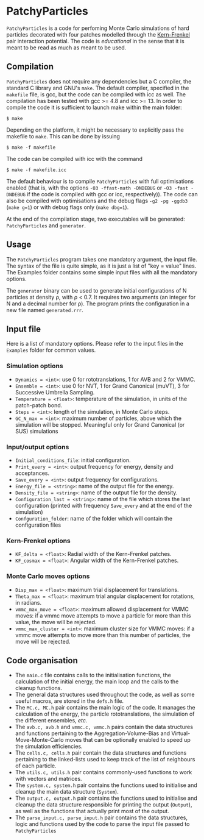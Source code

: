 # PatchyParticles

`PatchyParticles` is a code for perfoming Monte Carlo simulations of hard particles 
decorated with four patches modelled through the 
[Kern-Frenkel](http://www.sklogwiki.org/SklogWiki/index.php/Kern_and_Frenkel_patchy_model) 
pair interaction potential. The code is _educational_ in the sense that it is meant to 
be read as much as meant to be used.  

## Compilation

`PatchyParticles` does not require any dependencies but a C compiler, the standard C 
library and GNU's `make`. The default compiler, specified in the `makefile` file, is 
gcc, but the code can be compiled with icc as well. The compilation has been tested 
with gcc >= 4.8 and icc >= 13.
In order to compile the code it is sufficient to launch make within the main folder: 

	$ make 

Depending on the platform, it might be necessary to explicitly pass the makefile to
`make`. This can be done by issuing

	$ make -f makefile

The code can be compiled with icc with the command 

	$ make -f makefile.icc
	
The default behaviour is to compile `PatchyParticles` with full optimisations enabled
(that is, with the options `-O3 -ffast-math -DNDEBUG` or `-O3 -fast -DNDEBUG` if the 
code is compiled with gcc or icc, respectively)). The code can also be compiled with 
optimisations and the debug flags `-g2 -pg -ggdb3` (`make g=1`) or with debug flags only 
(`make dbg=1`).

At the end of the compilation stage, two executables will be generated: `PatchyParticles`
and `generator`.

## Usage

The `PatchyParticles` program takes one mandatory argument, the input file. The syntax 
of the file is quite simple, as it is just a list of "key = value" lines. The Examples 
folder contains some simple input files with all the mandatory options.

The `generator` binary can be used to generate initial configurations of N particles 
at density ρ, with ρ < 0.7. It requires two arguments (an integer for N and a decimal
number for ρ). The program prints the configuration in a new file named `generated.rrr`.

## Input file

Here is a list of mandatory options. Please refer to the input files in the `Examples` 
folder for common values. 

### Simulation options

* `Dynamics = <int>`: use 0 for rototranslations, 1 for AVB and 2 for VMMC.
* `Ensemble = <int>`: use 0 for NVT, 1 for Grand Canonical (muVT), 3 for Successive 
Umbrella Sampling.
* `Temperature = <float>`: temperature of the simulation, in units of the patch-patch 
bond.
* `Steps = <int>`: length of the simulation, in Monte Carlo steps.
* `GC_N_max = <int>`: maximum number of particles, above which the simulation will be 
stopped. Meaningful only for Grand Canonical (or SUS) simulations

### Input/output options

* `Initial_conditions_file`: initial configuration.
* `Print_every = <int>`: output frequency for energy, density and acceptances.
* `Save_every = <int>`: output frequency for configurations.
* `Energy_file = <string>`: name of the output file for the energy. 
* `Density_file = <string>`: name of the output file for the density.
* `Configuration_last = <string>`: name of the file which stores the last configuration 
(printed with frequency `Save_every` and at the end of the simulation)
* `Confguration_folder`: name of the folder which will contain the configuration files

### Kern-Frenkel options

* `KF_delta = <float>`: Radial width of the Kern-Frenkel patches.
* `KF_cosmax = <float>`: Angular width of the Kern-Frenkel patches.

### Monte Carlo moves options

* `Disp_max = <float>`: maximum trial displacement for translations.
* `Theta_max = <float>`: maximum trial angular displacement for rotations, in radians.
* `vmmc_max_move = <float>`: maximum allowed displacement for VMMC moves: if a vmmc move 
attempts to move a particle for more than this value, the move will be rejected.
* `vmmc_max_cluster = <int>`: maximum cluster size for VMMC moves: if a vmmc move attempts 
to move more than this number of particles, the move will be rejected.

## Code organisation

* The `main.c` file contains calls to the initialisation functions, the calculation
of the initial energy, the main loop and the calls to the cleanup functions.
* The general data structures used throughout the code, as well as some useful macros,
are stored in the `defs.h` file.
* The `MC.c, MC.h` pair contains the main logic of the code. It manages the calculation
of the energy, the particle rototranslations, the simulation of the different ensembles,
_etc._ 
* The `avb.c, avb.h` and `vmmc.c, vmmc.h` pairs contain the data structures and 
functions pertaining to the Aggregation-Volume-Bias and Virtual-Move-Monte-Carlo moves
that can be optionally enabled to speed up the simulation efficiencies.
* The `cells.c, cells.h` pair contain the data structures and functions pertaining to the
linked-lists used to keep track of the list of neighbours of each particle.
* The `utils.c, utils.h` pair contains commonly-used functions to work with vectors
and matrices.
* The `system.c, system.h` pair contains the functions used to initialise and cleanup
the main data structure (`System`).
* The `output.c, output.h` pair contains the functions used to initialise and cleanup
the data structure responsible for printing the output (`Output`), as well as the 
functions that actually print most of the output.
* The `parse_input.c, parse_input.h` pair contains the data structures, logic and 
functions used by the code to parse the input file passed to `PatchyParticles`  
